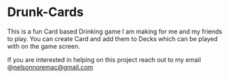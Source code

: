 # Drunk-Cards
This is a fun Card based Drinking game I am making for me and my friends to play.
You can create Card and add them to Decks which can be played with on the game screen.

If you are interested in helping on this project reach out to my email @nelsonnoremac@gmail.com
